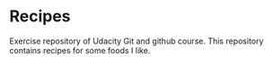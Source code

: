 # Recipes

Exercise repository of Udacity Git and github course. 
This repository contains recipes for some foods I like.
